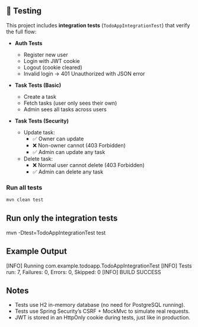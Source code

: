 ## 🧪 Testing

This project includes **integration tests** (`TodoAppIntegrationTest`) that verify the full flow:

- **Auth Tests**
    - Register new user
    - Login with JWT cookie
    - Logout (cookie cleared)
    - Invalid login → 401 Unauthorized with JSON error

- **Task Tests (Basic)**
    - Create a task
    - Fetch tasks (user only sees their own)
    - Admin sees all tasks across users

- **Task Tests (Security)**
    - Update task:
        - ✅ Owner can update
        - ❌ Non-owner cannot (403 Forbidden)
        - ✅ Admin can update any task
    - Delete task:
        - ❌ Normal user cannot delete (403 Forbidden)
        - ✅ Admin can delete any task

### Run all tests

```bash
mvn clean test

```
## Run only the integration tests
mvn -Dtest=TodoAppIntegrationTest test

## Example Output
[INFO] Running com.example.todoapp.TodoAppIntegrationTest
[INFO] Tests run: 7, Failures: 0, Errors: 0, Skipped: 0
[INFO] BUILD SUCCESS

## Notes
- Tests use H2 in-memory database (no need for PostgreSQL running).
- Tests use Spring Security’s CSRF + MockMvc to simulate real requests.
- JWT is stored in an HttpOnly cookie during tests, just like in production.

